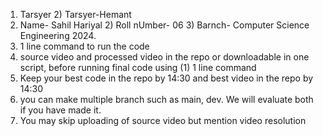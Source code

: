 1) Tarsyer 2) Tarsyer-Hemant
2) Name- Sahil Hariyal 2) Roll nUmber- 06 3) Barnch- Computer Science Engineering 2024.
3) 1 line command to run the code
4) source video and processed video in the repo or downloadable in one script, before running final code using (1) 1 line command
5) Keep your best code in the repo by 14:30 and best video in the repo by 14:30
6) you can make multiple branch such as main, dev. We will evaluate both if you have made it.
7) You may skip uploading of source video but mention video resolution
